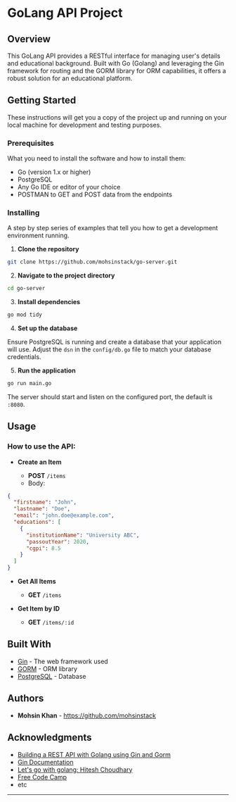# GoLang API Project

## Overview

This GoLang API provides a RESTful interface for managing user's details and educational background. Built with Go (Golang) and leveraging the Gin framework for routing and the GORM library for ORM capabilities, it offers a robust solution for an educational platform.

## Getting Started

These instructions will get you a copy of the project up and running on your local machine for development and testing purposes.

### Prerequisites

What you need to install the software and how to install them:

- Go (version 1.x or higher)
- PostgreSQL
- Any Go IDE or editor of your choice
- POSTMAN to GET and POST data from the endpoints

### Installing

A step by step series of examples that tell you how to get a development environment running.

1. **Clone the repository**

```bash
git clone https://github.com/mohsinstack/go-server.git
```

2. **Navigate to the project directory**

```bash
cd go-server
```

3. **Install dependencies**

```bash
go mod tidy
```

4. **Set up the database**

Ensure PostgreSQL is running and create a database that your application will use. Adjust the `dsn` in the `config/db.go` file to match your database credentials. 

5. **Run the application**

```bash
go run main.go
```

The server should start and listen on the configured port, the default is `:8080`.

## Usage

### How to use the API:

- **Create an Item**

  - **POST** `/items`
  - Body:

```json
{
  "firstname": "John",
  "lastname": "Doe",
  "email": "john.doe@example.com",
  "educations": [
    {
      "institutionName": "University ABC",
      "passoutYear": 2020,
      "cgpi": 8.5
    }
  ]
}
```

- **Get All Items**

  - **GET** `/items`

- **Get Item by ID**

  - **GET** `/items/:id`


## Built With

- [Gin](https://github.com/gin-gonic/gin) - The web framework used
- [GORM](https://gorm.io/) - ORM library
- [PostgreSQL](https://www.postgresql.org/) - Database

## Authors

- **Mohsin Khan** - https://github.com/mohsinstack

## Acknowledgments

- [Building a REST API with Golang using Gin and Gorm](https://blog.logrocket.com/rest-api-golang-gin-gorm/)
- [Gin Documentation](https://gin-gonic.com/docs/)
- [Let's go with golang: Hitesh Choudhary](https://www.youtube.com/@HiteshChoudharydotcom)
- [Free Code Camp](https://www.youtube.com/@freecodecamp)
- etc

---
